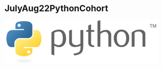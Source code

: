 # JulyAug22PythonCohort

<img src = "https://github.com/rachel-l-sanchez/JulyAug22PythonCohort/blob/34d3c19d6f84cb5b0c6e2329771ffcae4164aa2c/Python_logo_and_wordmark.svg.png" alt=Python>
